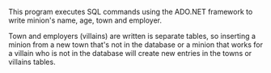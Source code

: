 This program executes SQL commands using the ADO.NET framework to write minion's name, age, town and employer. 

Town and employers (villains) are written is separate tables, so inserting a minion from a new town that's not in the database 
or a minion that works for a villain who is not in the database will create new entries in the towns or villains tables.
